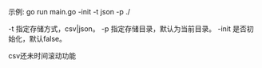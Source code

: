 示例:
go run main.go -init -t json -p ./

-t 指定存储方式，csv|json。
-p 指定存储目录，默认为当前目录。
-init 是否初始化，默认false。

csv还未时间滚动功能